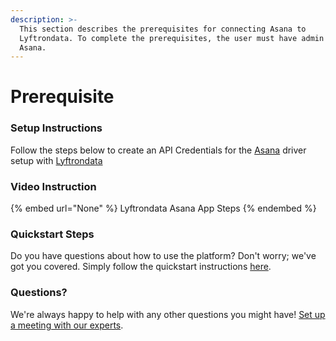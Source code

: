 ```yaml
---
description: >-
  This section describes the prerequisites for connecting Asana to
  Lyftrondata. To complete the prerequisites, the user must have admin access to
  Asana.
---
```


# Prerequisite

<mark style="color:blue;"></mark>

### Setup Instructions

Follow the steps below to create an API Credentials for the [Asana](None) driver setup with [Lyftrondata](https://www.lyftrondata.com)

### Video Instruction

{% embed url="None" %}
Lyftrondata Asana App Steps
{% endembed %}

### Quickstart Steps

Do you have questions about how to use the platform? Don't worry; we've got you covered. Simply follow the quickstart instructions [here](README.md).

### Questions? <a href="#questions" id="questions"></a>

We're always happy to help with any other questions you might have! [Set up a meeting with our experts](https://www.lyftrondata.com/book-a-meeting/).

